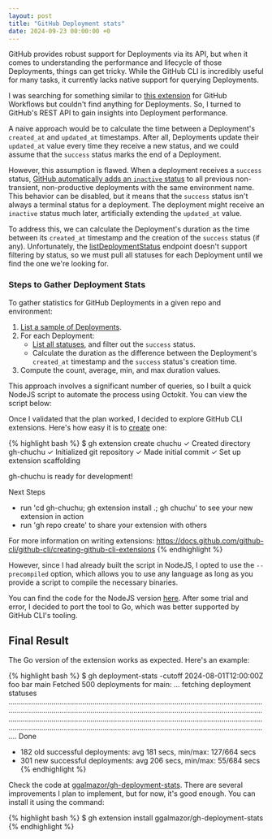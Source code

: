 ```yaml
---
layout: post
title: "GitHub Deployment stats"
date: 2024-09-23 00:00:00 +0
---
```


GitHub provides robust support for Deployments via its API, but when it comes to understanding the performance and lifecycle of those Deployments, things can get tricky. While the GitHub CLI is incredibly useful for many tasks, it currently lacks native support for querying Deployments.

I was searching for something similar to [this extension](https://github.com/fchimpan/gh-workflow-stats) for GitHub Workflows but couldn't find anything for Deployments. So, I turned to GitHub's REST API to gain insights into Deployment performance.

A naive approach would be to calculate the time between a Deployment's `created_at` and `updated_at` timestamps. After all, Deployments update their `updated_at` value every time they receive a new status, and we could assume that the `success` status marks the end of a Deployment.

However, this assumption is flawed. When a deployment receives a `success` status, [GitHub automatically adds an `inactive` status](https://docs.github.com/en/rest/deployments/deployments?apiVersion=2022-11-28#inactive-deployments) to all previous non-transient, non-productive deployments with the same environment name. This behavior can be disabled, but it means that the `success` status isn't always a terminal status for a deployment. The deployment might receive an `inactive` status much later, artificially extending the `updated_at` value.

To address this, we can calculate the Deployment's duration as the time between its `created_at` timestamp and the creation of the `success` status (if any). Unfortunately, the [listDeploymentStatus](https://docs.github.com/en/rest/deployments/statuses?apiVersion=2022-11-28#list-deployment-statuses) endpoint doesn't support filtering by status, so we must pull all statuses for each Deployment until we find the one we're looking for.

### Steps to Gather Deployment Stats

To gather statistics for GitHub Deployments in a given repo and environment:

1. [List a sample of Deployments](https://docs.github.com/en/rest/deployments/deployments?apiVersion=2022-11-28#list-deployments).
2. For each Deployment:
    - [List all statuses](https://docs.github.com/en/rest/deployments/statuses?apiVersion=2022-11-28#list-deployment-statuses), and filter out the `success` status.
    - Calculate the duration as the difference between the Deployment's `created_at` timestamp and the `success` status's creation time.
3. Compute the count, average, min, and max duration values.

This approach involves a significant number of queries, so I built a quick NodeJS script to automate the process using Octokit. You can view the script below:

<script src="https://gist.github.com/ggalmazor/bde7bcda0b8e76340b530f1f51c7a4d9.js"></script>

Once I validated that the plan worked, I decided to explore GitHub CLI extensions. Here's how easy it is to [create](https://cli.github.com/manual/gh_extension_create) one:

{% highlight bash %}
$ gh extension create chuchu
✓ Created directory gh-chuchu
✓ Initialized git repository
✓ Made initial commit
✓ Set up extension scaffolding

gh-chuchu is ready for development!

Next Steps
- run 'cd gh-chuchu; gh extension install .; gh chuchu' to see your new extension in action
- run 'gh repo create' to share your extension with others

For more information on writing extensions:
https://docs.github.com/github-cli/github-cli/creating-github-cli-extensions
{% endhighlight %}

However, since I had already built the script in NodeJS, I opted to use the `--precompiled` option, which allows you to use any language as long as you provide a script to compile the necessary binaries.

You can find the code for the NodeJS version [here](https://github.com/ggalmazor/gh-deployment-stats/tree/nodejs_version). After some trial and error, I decided to port the tool to Go, which was better supported by GitHub CLI's tooling.

## Final Result

The Go version of the extension works as expected. Here's an example:

{% highlight bash %}
$ gh deployment-stats -cutoff 2024-08-01T12:00:00Z foo bar main
Fetched 500 deployments for main:
... fetching deployment statuses .................................................................................................................................................................................................................................................................................................................................................................................................................................................................................................................... Done
- 182 old successful deployments: avg 181 secs, min/max: 127/664 secs
- 301 new successful deployments: avg 206 secs, min/max: 55/684 secs
  {% endhighlight %}

Check the code at [ggalmazor/gh-deployment-stats](https://github.com/ggalmazor/gh-deployment-stats). There are several improvements I plan to implement, but for now, it's good enough. You can install it using the command:

{% highlight bash %}
$ gh extension install ggalmazor/gh-deployment-stats
{% endhighlight %}